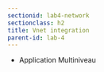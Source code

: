 ```yaml
---
sectionid: lab4-network
sectionclass: h2
title: Vnet integration
parent-id: lab-4
---
```



- Application Multiniveau